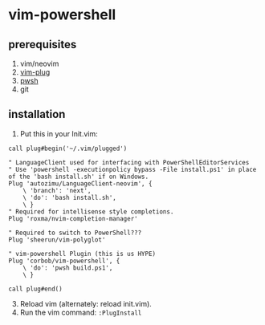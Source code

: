 # vim-powershell

## prerequisites

1. vim/neovim
1. [vim-plug](https://github.com/junegunn/vim-plug)
1. [pwsh](https://github.com/powershell/powershell)
1. git

## installation

1. Put this in your Init.vim:

```vim
call plug#begin('~/.vim/plugged')

" LanguageClient used for interfacing with PowerShellEditorServices
" Use 'powershell -executionpolicy bypass -File install.ps1' in place of the 'bash install.sh' if on Windows.
Plug 'autozimu/LanguageClient-neovim', {
    \ 'branch': 'next',
    \ 'do': 'bash install.sh',
    \ }
" Required for intellisense style completions.
Plug 'roxma/nvim-completion-manager'

" Required to switch to PowerShell???
Plug 'sheerun/vim-polyglot'

" vim-powershell Plugin (this is us HYPE)
Plug 'corbob/vim-powershell', {
    \ 'do': 'pwsh build.ps1',
    \ }

call plug#end()
```
3. Reload vim (alternately: reload init.vim).
1. Run the vim command: `:PlugInstall`
